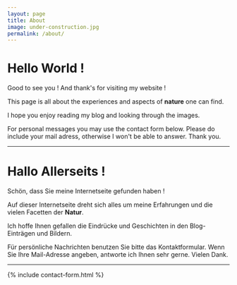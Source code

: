 ```yaml
---
layout: page
title: About
image: under-construction.jpg
permalink: /about/
---
```

# Hello World !

Good to see you ! And thank's for visiting my website !

This page is all about the experiences and aspects of **nature** one can find.

I hope you enjoy reading my blog and looking through the images.

For personal messages you may use the contact form below. 
Please do include your mail adress, otherwise I won't be able to answer.
Thank you.

---

# Hallo Allerseits !

Schön, dass Sie meine Internetseite gefunden haben !

Auf dieser Internetseite dreht sich alles um meine Erfahrungen und die vielen Facetten der **Natur**.

Ich hoffe Ihnen gefallen die Eindrücke und Geschichten in den Blog-Einträgen und Bildern.

Für persönliche Nachrichten benutzen Sie bitte das Kontaktformular. 
Wenn Sie Ihre Mail-Adresse angeben, antworte ich Ihnen sehr gerne.
Vielen Dank.

---

{% include contact-form.html %}
